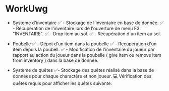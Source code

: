 # WorkUwg

- Système d'inventaire
  ✅ - Stockage de l'inventaire en base de donnée.
  ✅ - Récupération de l'inventaire lors de l'ouverture de menu F3 "INVENTAIRE".
  ✅ - Drop item au sol.
  ✅ - Récupération d'un item au sol.

- Poubelle
  ✅ - Dépot d'un item dans la poubelle
  ✅ - Recupération d'un item depuis la poubell.
  ✅ - Modification de l'inventaire du joueur par rapport au action du joueur dans la poubelle ( give item ou remove item from inventory ) dans la base de donnée.

- Système de quêtes
  ✅- Stockage des quêtes réalisé dans la base de données pour chaque charactère et non joueur.
  💻 Vérification des quêtes requis pour afficher les quêtes suivante.
